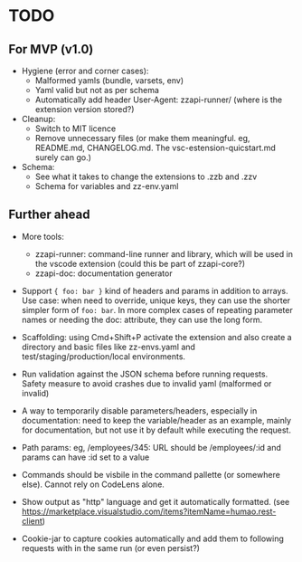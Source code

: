 # TODO

## For MVP (v1.0)

  * Hygiene (error and corner cases):
    * Malformed yamls (bundle, varsets, env)
    * Yaml valid but not as per schema
    * Automatically add header User-Agent: zzapi-runner/<version> (where is the extension version stored?)
  * Cleanup:
    * Switch to MIT licence
    * Remove unnecessary files (or make them meaningful. eg, README.md, CHANGELOG.md. The vsc-estension-quicstart.md surely can go.)
  * Schema:
    * See what it takes to change the extensions to .zzb and .zzv
    * Schema for variables and zz-env.yaml

## Further ahead

* More tools:
  * zzapi-runner: command-line runner and library, which will be used in the vscode extension (could this be part of zzapi-core?)
  * zzapi-doc: documentation generator

* Support `{ foo: bar }` kind of headers and params in addition to arrays. Use case: when need to override, unique keys, they can use the shorter simpler form of `foo: bar`. In more complex cases of repeating parameter names or needing the doc: attribute, they can use the long form. 

* Scaffolding: using Cmd+Shift+P activate the extension and also create a directory and basic files like zz-envs.yaml and test/staging/production/local environments.

* Run validation against the JSON schema before running requests. Safety measure to avoid crashes due to invalid yaml (malformed or invalid)

* A way to temporarily disable parameters/headers, especially in documentation: need to keep the variable/header as an example, mainly for documentation, but not use it by default while executing the request.

* Path params: eg, /employees/345: URL should be /employees/:id and params can have :id set to a value

* Commands should be visbile in the command pallette (or somewhere else). Cannot rely on CodeLens alone.

* Show output as "http" language and get it automatically formatted. (see https://marketplace.visualstudio.com/items?itemName=humao.rest-client)

* Cookie-jar to capture cookies automatically and add them to following requests with in the same run (or even persist?)